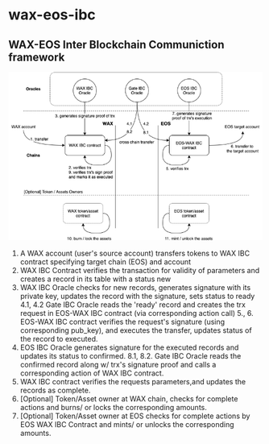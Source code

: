 # wax-eos-ibc
## WAX-EOS Inter Blockchain Communiction framework

![WAX-EOS IBC High Level Diagram](waxeosibc.png)

1. A WAX account (user's source account) transfers tokens to WAX IBC contract specifying target chain (EOS) and account
2. WAX IBC Contract verifies the transaction for validity of parameters and creates a record in its table with a status new
3. WAX IBC Oracle checks for new records, generates signature with its private key, updates the record with the signature, sets status to ready
4.1, 4.2 Gate IBC Oracle reads the 'ready' record and creates the trx request in EOS-WAX IBC contract (via corresponding action call)
5., 6. EOS-WAX IBC contract verifies the request's signature (using corresponding pub_key), and executes the transfer, updates status of the record to executed.
7. EOS IBC Oracle generates signature for the executed records and updates its status to confirmed.
8.1, 8.2. Gate IBC Oracle reads the confirmed record along w/ trx's signature proof and calls a corresponding action of WAX IBC contract.
9. WAX IBC contract verifies the requests parameters,and updates the records as complete. 
10. [Optional] Token/Asset owner at WAX chain, checks for complete actions and burns/ or locks the corresponding amounts.
11. [Optional] Token/Asset owner at EOS checks for complete actions by EOS WAX IBC Contract and mints/ or unlocks the corresponding amounts.
